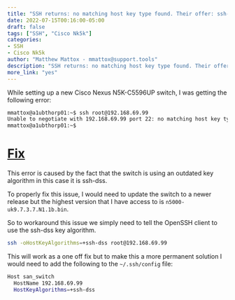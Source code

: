 ```yaml
---
title: "SSH returns: no matching host key type found. Their offer: ssh-dss"
date: 2022-07-15T00:16:00-05:00
draft: false
tags: ["SSH", "Cisco Nk5k"]
categories:
- SSH
- Cisco Nk5k
author: "Matthew Mattox - mmattox@support.tools"
description: "SSH returns: no matching host key type found. Their offer: ssh-dss"
more_link: "yes"
---
```


While setting up a new Cisco Nexus N5K-C5596UP switch, I was getting the following error:

```bash
mmattox@a1ubthorp01:~$ ssh root@192.168.69.99
Unable to negotiate with 192.168.69.99 port 22: no matching host key type found. Their offer: ssh-rsa,ssh-dss
mmattox@a1ubthorp01:~$ 
```

<!--more-->
# [Fix](#fix)
This error is caused by the fact that the switch is using an outdated key algorithm in this case it is ssh-dss.

To properly fix this issue, I would need to update the switch to a newer release but the highest version that I have access to is `n5000-uk9.7.3.7.N1.1b.bin`.

So to workaround this issue we simply need to tell the OpenSSH client to use the ssh-dss key algorithm.

```bash
ssh -oHostKeyAlgorithms=+ssh-dss root@192.168.69.99
```

This will work as a one off fix but to make this a more permanent solution I would need to add the following to the `~/.ssh/config` file:

```bash
Host san_switch
  HostName 192.168.69.99
  HostKeyAlgorithms=+ssh-dss
```